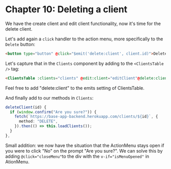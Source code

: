 # Chapter 10: Deleting a client

We have the create client and edit client functionality, now it's time for the delete client.

Let's add again a `click` handler to the action menu, more specifically to the `Delete` button:

```html
<button type="button" @click="$emit('delete:client', client.id)">Delete</button>
```

Let's capture that in the `Clients` component by adding to the `<ClientsTable />` tag:

```html
<ClientsTable :clients="clients" @edit:client="editClient"@delete:client="deleteClient" />
```

Feel free to add "delete:client" to the emits setting of ClientsTable.

And finally add to our methods in `Clients`: 

```ts
deleteClient(id) {
  if (window.confirm("Are you sure?")) {
    fetch(`https://base-app-backend.herokuapp.com/clients/${id}`, {
      method: "DELETE",
    }).then(() => this.loadClients());
  }
},
```

Small addition: we now have the situation that the ActionMenu stays open if you were to click "No" on the prompt "Are you sure?". 
We can solve this by adding `@click="closeMenu"`to the div with the `v-if="isMenuOpened"` in AtionMenu.